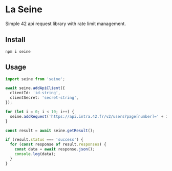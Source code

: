 # La Seine

Simple 42 api request library with rate limit management.

## Install

```
npm i seine
```

## Usage

```ts
import seine from 'seine';

await seine.addApiClient({
  clientId: 'id-string',
  clientSecret: 'secret-string',
});

for (let i = 0; i < 10; i++) {
  seine.addRequest('https://api.intra.42.fr/v2/users?page[number]=' + i);
}

const result = await seine.getResult();

if (result.status === 'success') {
  for (const response of result.responses) {
    const data = await response.json();
    console.log(data);
  }
}
```
